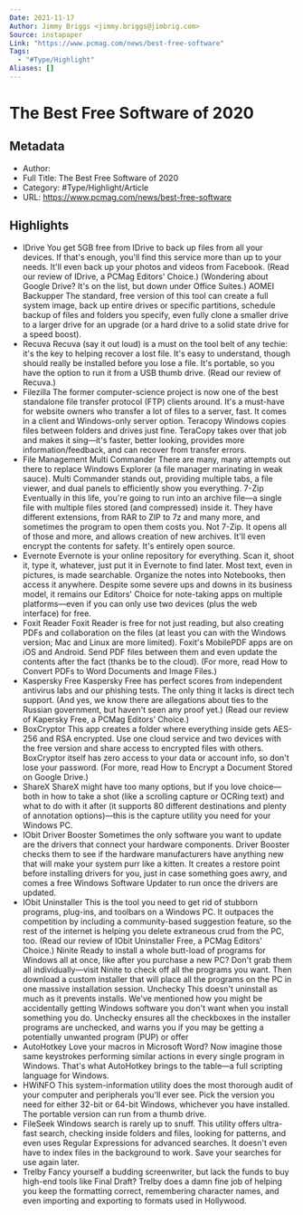```yaml
---
Date: 2021-11-17
Author: Jimmy Briggs <jimmy.briggs@jimbrig.com>
Source: instapaper
Link: "https://www.pcmag.com/news/best-free-software"
Tags:
  - "#Type/Highlight"
Aliases: []
---
```


# The Best Free Software of 2020

## Metadata

* Author: 
* Full Title: The Best Free Software of 2020
* Category: #Type/Highlight/Article
* URL: https://www.pcmag.com/news/best-free-software

## Highlights

* IDrive
  You get 5GB free from IDrive to back up files from all your devices. If that's enough, you'll find this service more than up to your needs. It'll even back up your photos and videos from Facebook. (Read our review of IDrive, a PCMag Editors' Choice.)
  (Wondering about Google Drive? It's on the list, but down under Office Suites.)
  AOMEI Backupper
  The standard, free version of this tool can create a full system image, back up entire drives or specific partitions, schedule backup of files and folders you specify, even fully clone a smaller drive to a larger drive for an upgrade (or a hard drive to a solid state drive for a speed boost).
* Recuva
  Recuva (say it out loud) is a must on the tool belt of any techie: it's the key to helping recover a lost file. It's easy to understand, though should really be installed before you lose a file. It's portable, so you have the option to run it from a USB thumb drive. (Read our review of Recuva.)
* Filezilla
  The former computer-science project is now one of the best standalone file transfer protocol (FTP) clients around. It's a must-have for website owners who transfer a lot of files to a server, fast. It comes in a client and Windows-only server option.
  Teracopy
  Windows copies files between folders and drives just fine. TeraCopy takes over that job and makes it sing—it's faster, better looking, provides more information/feedback, and can recover from transfer errors.
* File Management
  Multi Commander
  There are many, many attempts out there to replace Windows Explorer (a file manager marinating in weak sauce). Multi Commander stands out, providing multiple tabs, a file viewer, and dual panels to efficiently show you everything.
  7-Zip
  Eventually in this life, you're going to run into an archive file—a single file with multiple files stored (and compressed) inside it. They have different extensions, from RAR to ZIP to 7z and many more, and sometimes the program to open them costs you. Not 7-Zip. It opens all of those and more, and allows creation of new archives. It'll even encrypt the contents for safety. It's entirely open source.
* Evernote
  Evernote is your online repository for everything. Scan it, shoot it, type it, whatever, just put it in Evernote to find later. Most text, even in pictures, is made searchable. Organize the notes into Notebooks, then access it anywhere. Despite some severe ups and downs in its business model, it remains our Editors' Choice for note-taking apps on multiple platforms—even if you can only use two devices (plus the web interface) for free.
* Foxit Reader
  Foxit Reader is free for not just reading, but also creating PDFs and collaboration on the files (at least you can with the Windows version; Mac and Linux are more limited). Foxit's MobilePDF apps are on iOS and Android. Send PDF files between them and even update the contents after the fact (thanks be to the cloud). (For more, read How to Convert PDFs to Word Documents and Image Files.)
* Kaspersky Free
  Kaspersky Free has perfect scores from independent antivirus labs and our phishing tests. The only thing it lacks is direct tech support. (And yes, we know there are allegations about ties to the Russian government, but haven't seen any proof yet.) (Read our review of Kapersky Free, a PCMag Editors’ Choice.)
* BoxCryptor
  This app creates a folder where everything inside gets AES-256 and RSA encrypted. Use one cloud service and two devices with the free version and share access to encrypted files with others. BoxCryptor itself has zero access to your data or account info, so don't lose your password. (For more, read How to Encrypt a Document Stored on Google Drive.)
* ShareX
  ShareX might have too many options, but if you love choice—both in how to take a shot (like a scrolling capture or OCRing text) and what to do with it after (it supports 80 different destinations and plenty of annotation options)—this is the capture utility you need for your Windows PC.
* IObit Driver Booster
  Sometimes the only software you want to update are the drivers that connect your hardware components. Driver Booster checks them to see if the hardware manufacturers have anything new that will make your system purr like a kitten. It creates a restore point before installing drivers for you, just in case something goes awry, and comes a free Windows Software Updater to run once the drivers are updated.
* IObit Uninstaller
  This is the tool you need to get rid of stubborn programs, plug-ins, and toolbars on a Windows PC. It outpaces the competition by including a community-based suggestion feature, so the rest of the internet is helping you delete extraneous crud from the PC, too. (Read our review of IObit Uninstaller Free, a PCMag Editors' Choice.)
  Ninite
  Ready to install a whole butt-load of programs for Windows all at once, like after you purchase a new PC? Don't grab them all individually—visit Ninite to check off all the programs you want. Then download a custom installer that will place all the programs on the PC in one massive installation session.
  Unchecky
  This doesn't uninstall as much as it prevents installs. We've mentioned how you might be accidentally getting Windows software you don't want when you install something you do. Unchecky ensures all the checkboxes in the installer programs are unchecked, and warns you if you may be getting a potentially unwanted program (PUP) or offer
* AutoHotkey
  Love your macros in Microsoft Word? Now imagine those same keystrokes performing similar actions in every single program in Windows. That's what AutoHotkey brings to the table—a full scripting language for Windows.
* HWiNFO
  This system-information utility does the most thorough audit of your computer and peripherals you'll ever see. Pick the version you need for either 32-bit or 64-bit Windows, whichever you have installed. The portable version can run from a thumb drive.
* FileSeek
  Windows search is rarely up to snuff. This utility offers ultra-fast search, checking inside folders and files, looking for patterns, and even uses Regular Expressions for advanced searches. It doesn't even have to index files in the background to work. Save your searches for use again later.
* Trelby
  Fancy yourself a budding screenwriter, but lack the funds to buy high-end tools like Final Draft? Trelby does a damn fine job of helping you keep the formatting correct, remembering character names, and even importing and exporting to formats used in Hollywood.
